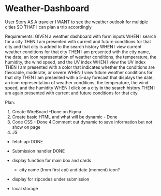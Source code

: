 # Weather-Dashboard

User Story
AS A traveler
I WANT to see the weather outlook for multiple cities
SO THAT I can plan a trip accordingly

Requirements: 
GIVEN a weather dashboard with form inputs
WHEN I search for a city
THEN I am presented with current and future conditions for that city and that city is added to the search history
WHEN I view current weather conditions for that city
THEN I am presented with the city name, the date, an icon representation of weather conditions, the temperature, the humidity, the wind speed, and the UV index
WHEN I view the UV index
THEN I am presented with a color that indicates whether the conditions are favorable, moderate, or severe
WHEN I view future weather conditions for that city
THEN I am presented with a 5-day forecast that displays the date, an icon representation of weather conditions, the temperature, the wind speed, and the humidity
WHEN I click on a city in the search history
THEN I am again presented with current and future conditions for that city

Plan: 

1. Create WireBoard -Done on Figma
2. Create basic HTML and what will be dynamic - Done
3. Code CSS - Done
4.Comment out dynamic to save information but not show on page
5. JS
  * fetch api DONE
  * Submission handler DONE
  * display function for main box and cards
    * city name (from first api) and date (moment) icon?


  * display for zipcodes under submission
  * local storage


  